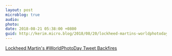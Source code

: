 ```yaml
---
layout: post
microblog: true
audio: 
photo: 
date: 2018-08-21 05:38:00 +0800
guid: http://kerim.micro.blog/2018/08/20/lockheed-martins-worldphotoday.html
---
```

[Lockheed Martin's #WorldPhotoDay Tweet Backfires](https://www.huffingtonpost.com/entry/lockheed-martin-world-photo-day_us_5b78a2eee4b018b93e948af3?ncid=engmodushpmg00000004)
